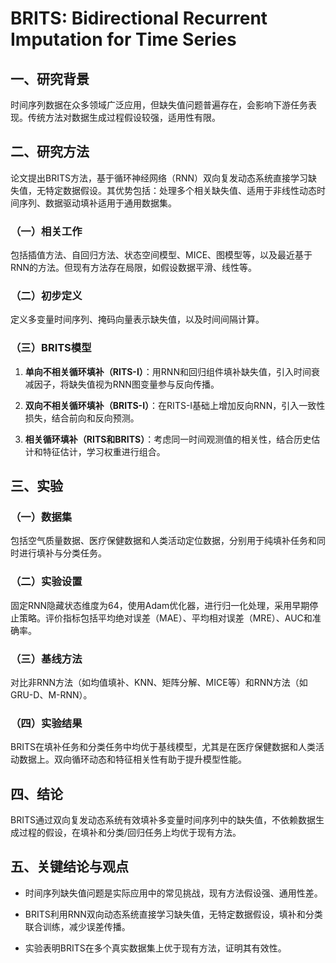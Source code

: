 # BRITS: Bidirectional Recurrent Imputation for Time Series

## 一、研究背景

时间序列数据在众多领域广泛应用，但缺失值问题普遍存在，会影响下游任务表现。传统方法对数据生成过程假设较强，适用性有限。

## 二、研究方法

论文提出BRITS方法，基于循环神经网络（RNN）双向复发动态系统直接学习缺失值，无特定数据假设。其优势包括：处理多个相关缺失值、适用于非线性动态时间序列、数据驱动填补适用于通用数据集。

### （一）相关工作

包括插值方法、自回归方法、状态空间模型、MICE、图模型等，以及最近基于RNN的方法。但现有方法存在局限，如假设数据平滑、线性等。

### （二）初步定义

定义多变量时间序列、掩码向量表示缺失值，以及时间间隔计算。

### （三）BRITS模型

1.  **单向不相关循环填补（RITS-I）**：用RNN和回归组件填补缺失值，引入时间衰减因子，将缺失值视为RNN图变量参与反向传播。
    
2.  **双向不相关循环填补（BRITS-I）**：在RITS-I基础上增加反向RNN，引入一致性损失，结合前向和反向预测。
    
3.  **相关循环填补（RITS和BRITS）**：考虑同一时间观测值的相关性，结合历史估计和特征估计，学习权重进行组合。
    

## 三、实验

### （一）数据集

包括空气质量数据、医疗保健数据和人类活动定位数据，分别用于纯填补任务和同时进行填补与分类任务。

### （二）实验设置

固定RNN隐藏状态维度为64，使用Adam优化器，进行归一化处理，采用早期停止策略。评价指标包括平均绝对误差（MAE）、平均相对误差（MRE）、AUC和准确率。

### （三）基线方法

对比非RNN方法（如均值填补、KNN、矩阵分解、MICE等）和RNN方法（如GRU-D、M-RNN）。

### （四）实验结果

BRITS在填补任务和分类任务中均优于基线模型，尤其是在医疗保健数据和人类活动数据上。双向循环动态和特征相关性有助于提升模型性能。

## 四、结论

BRITS通过双向复发动态系统有效填补多变量时间序列中的缺失值，不依赖数据生成过程的假设，在填补和分类/回归任务上均优于现有方法。

## 五、关键结论与观点

-   时间序列缺失值问题是实际应用中的常见挑战，现有方法假设强、通用性差。
    
-   BRITS利用RNN双向动态系统直接学习缺失值，无特定数据假设，填补和分类联合训练，减少误差传播。
    
-   实验表明BRITS在多个真实数据集上优于现有方法，证明其有效性。
